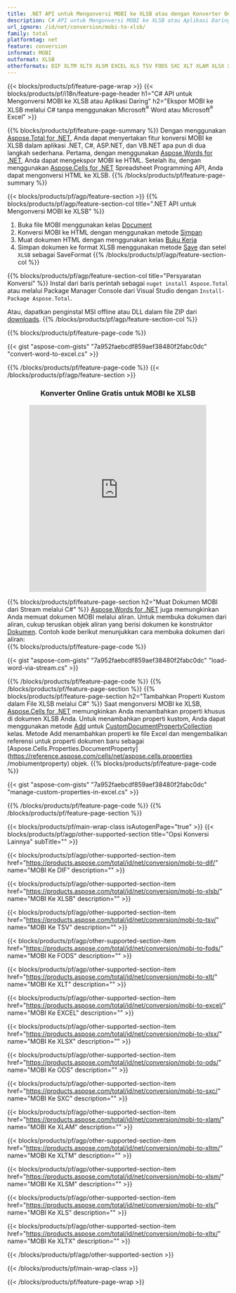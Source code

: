 ```yaml
---
title: .NET API untuk Mengonversi MOBI ke XLSB atau dengan Konverter Online gratis
description: C# API untuk Mengonversi MOBI ke XLSB atau Aplikasi Daring tanpa menggunakan Microsoft Excel atau Adobe Reader atau daring. Uji konverter online CSV ke DOC gratis dengan cepat sebelum mengintegrasikan kode. 
url_ignore: /id/net/conversion/mobi-to-xlsb/
family: total
platformtag: net
feature: conversion
informat: MOBI
outformat: XLSB
otherformats: DIF XLTM XLTX XLSM EXCEL XLS TSV FODS SXC XLT XLAM XLSX XLSB ODS
---
```

{{< blocks/products/pf/feature-page-wrap >}}
{{< blocks/products/pf/i18n/feature-page-header h1="C# API untuk Mengonversi MOBI ke XLSB atau Aplikasi Daring" h2="Ekspor MOBI ke XLSB melalui C# tanpa menggunakan Microsoft<sup>&reg;</sup> Word atau Microsoft<sup>&reg;</sup> Excel" >}}

{{% blocks/products/pf/feature-page-summary %}}
Dengan menggunakan [Aspose.Total for .NET](https://products.aspose.com/total/net/), Anda dapat menyertakan fitur konversi MOBI ke XLSB dalam aplikasi .NET, C#, ASP.NET, dan VB.NET apa pun di dua langkah sederhana. Pertama, dengan menggunakan [Aspose.Words for .NET](https://products.aspose.com/words/net/), Anda dapat mengekspor MOBI ke HTML. Setelah itu, dengan menggunakan [Aspose.Cells for .NET](https://products.aspose.com/cells/net/) Spreadsheet Programming API, Anda dapat mengonversi HTML ke XLSB.
{{% /blocks/products/pf/feature-page-summary  %}}

{{< blocks/products/pf/agp/feature-section >}}
{{% blocks/products/pf/agp/feature-section-col title=".NET API untuk Mengonversi MOBI ke XLSB" %}}
1. Buka file MOBI menggunakan kelas [Document](https://reference.aspose.com/words/net/aspose.words/mobiument)
2. Konversi MOBI ke HTML dengan menggunakan metode [Simpan](https://reference.aspose.com/words/net/aspose.words.mobiument/save/methods/4)
3. Muat dokumen HTML dengan menggunakan kelas [Buku Kerja](https://reference.aspose.com/cells/net/aspose.cells/workbook)
4. Simpan dokumen ke format XLSB menggunakan metode [Save](https://reference.aspose.com/cells/net/aspose.cells.workbook/save/methods/4) dan setel `XLSB` sebagai SaveFormat
{{% /blocks/products/pf/agp/feature-section-col %}}

{{% blocks/products/pf/agp/feature-section-col title="Persyaratan Konversi" %}}
Instal dari baris perintah sebagai ```nuget install Aspose.Total``` atau melalui Package Manager Console dari Visual Studio dengan ```Install-Package Aspose.Total```.

Atau, dapatkan penginstal MSI offline atau DLL dalam file ZIP dari [downloads](https://releases.aspose.com/total/net).
{{% /blocks/products/pf/agp/feature-section-col %}}

{{% blocks/products/pf/feature-page-code %}}

{{< gist "aspose-com-gists" "7a952faebcdf859aef38480f2fabc0dc" "convert-word-to-excel.cs" >}}


{{% /blocks/products/pf/feature-page-code %}}
{{< /blocks/products/pf/agp/feature-section >}}
<div class="container-fluid agp-content bg-white aboutfile box-1 vh100 section nopbtm">
<div class=container>
<div class=row>
<div class="demobox tc col-md-12 padding-0" align="center">

<h3>Konverter Online Gratis untuk MOBI ke XLSB</h3>

<iframe style="border: none; height: 426px;" scrolling="no" src="https://total-conversion-app-65z5r2lp.qa.k8s.dynabic.com/?to=xlsb&from=mobi" id="child-iframe" width="80%"></iframe>

</div></div>
</div></div>

{{% blocks/products/pf/feature-page-section  h2="Muat Dokumen MOBI dari Stream melalui C#" %}}
[Aspose.Words for .NET](https://products.aspose.com/words/net/) juga memungkinkan Anda memuat dokumen MOBI melalui aliran. Untuk membuka dokumen dari aliran, cukup teruskan objek aliran yang berisi dokumen ke konstruktor [Dokumen](https://reference.aspose.com/words/net/aspose.words/mobiument). Contoh kode berikut menunjukkan cara membuka dokumen dari aliran:  
{{% blocks/products/pf/feature-page-code %}}

{{< gist "aspose-com-gists" "7a952faebcdf859aef38480f2fabc0dc" "load-word-via-stream.cs" >}}

{{% /blocks/products/pf/feature-page-code  %}}
{{% /blocks/products/pf/feature-page-section %}}
{{% blocks/products/pf/feature-page-section  h2="Tambahkan Properti Kustom dalam File XLSB melalui C#" %}}
Saat mengonversi MOBI ke XLSB, [Aspose.Cells for .NET](https://products.aspose.com/cells/net/) memungkinkan Anda menambahkan properti khusus di dokumen XLSB Anda. Untuk menambahkan properti kustom, Anda dapat menggunakan metode [Add](https://reference.aspose.com/cells/net/aspose.cells.properties/custommobiumentpropertycollection/methods/add/index) untuk [CustomDocumentPropertyCollection](https://reference.aspose.com/cells/net/aspose.cells.properties/custommobiumentpropertycollection) kelas. Metode Add menambahkan properti ke file Excel dan mengembalikan referensi untuk properti dokumen baru sebagai [Aspose.Cells.Properties.DocumentProperty](https://reference.aspose.com/cells/net/aspose.cells.properties /mobiumentproperty) objek. 
{{% blocks/products/pf/feature-page-code %}}

{{< gist "aspose-com-gists" "7a952faebcdf859aef38480f2fabc0dc" "manage-custom-properties-in-excel.cs" >}}

{{% /blocks/products/pf/feature-page-code  %}}
{{% /blocks/products/pf/feature-page-section %}}

{{< blocks/products/pf/main-wrap-class isAutogenPage="true" >}}
{{< blocks/products/pf/agp/other-supported-section title="Opsi Konversi Lainnya" subTitle="" >}}

{{< blocks/products/pf/agp/other-supported-section-item href="https://products.aspose.com/total/id/net/conversion/mobi-to-dif/" name="MOBI Ke DIF" description="" >}}

{{< blocks/products/pf/agp/other-supported-section-item href="https://products.aspose.com/total/id/net/conversion/mobi-to-xlsb/" name="MOBI Ke XLSB" description="" >}}

{{< blocks/products/pf/agp/other-supported-section-item href="https://products.aspose.com/total/id/net/conversion/mobi-to-tsv/" name="MOBI Ke TSV" description="" >}}

{{< blocks/products/pf/agp/other-supported-section-item href="https://products.aspose.com/total/id/net/conversion/mobi-to-fods/" name="MOBI Ke FODS" description="" >}}

{{< blocks/products/pf/agp/other-supported-section-item href="https://products.aspose.com/total/id/net/conversion/mobi-to-xlt/" name="MOBI Ke XLT" description="" >}}

{{< blocks/products/pf/agp/other-supported-section-item href="https://products.aspose.com/total/id/net/conversion/mobi-to-excel/" name="MOBI Ke EXCEL" description="" >}}

{{< blocks/products/pf/agp/other-supported-section-item href="https://products.aspose.com/total/id/net/conversion/mobi-to-xlsx/" name="MOBI Ke XLSX" description="" >}}

{{< blocks/products/pf/agp/other-supported-section-item href="https://products.aspose.com/total/id/net/conversion/mobi-to-ods/" name="MOBI Ke ODS" description="" >}}

{{< blocks/products/pf/agp/other-supported-section-item href="https://products.aspose.com/total/id/net/conversion/mobi-to-sxc/" name="MOBI Ke SXC" description="" >}}

{{< blocks/products/pf/agp/other-supported-section-item href="https://products.aspose.com/total/id/net/conversion/mobi-to-xlam/" name="MOBI Ke XLAM" description="" >}}

{{< blocks/products/pf/agp/other-supported-section-item href="https://products.aspose.com/total/id/net/conversion/mobi-to-xltm/" name="MOBI Ke XLTM" description="" >}}

{{< blocks/products/pf/agp/other-supported-section-item href="https://products.aspose.com/total/id/net/conversion/mobi-to-xlsm/" name="MOBI Ke XLSM" description="" >}}

{{< blocks/products/pf/agp/other-supported-section-item href="https://products.aspose.com/total/id/net/conversion/mobi-to-xls/" name="MOBI Ke XLS" description="" >}}

{{< blocks/products/pf/agp/other-supported-section-item href="https://products.aspose.com/total/id/net/conversion/mobi-to-xltx/" name="MOBI Ke XLTX" description="" >}}



{{< /blocks/products/pf/agp/other-supported-section >}}

{{< /blocks/products/pf/main-wrap-class >}}

{{< /blocks/products/pf/feature-page-wrap >}}